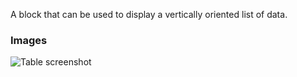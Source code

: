 A block that can be used to display a vertically oriented list of data.

### Images

![Table screenshot](https://gitlab.com/appsemble/appsemble/-/raw/0.32.0/config/assets/list.png)
